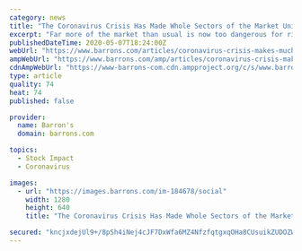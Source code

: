 ```yaml
---
category: news
title: "The Coronavirus Crisis Has Made Whole Sectors of the Market Uninvestable"
excerpt: "Far more of the market than usual is now too dangerous for risk-averse investors. The shift, identified by Nicholas Colas of DataTrek Research, could mean more cash flows into other areas."
publishedDateTime: 2020-05-07T18:24:00Z
webUrl: "https://www.barrons.com/articles/coronavirus-crisis-makes-much-of-the-market-uninvestable-51588879482"
ampWebUrl: "https://www.barrons.com/amp/articles/coronavirus-crisis-makes-much-of-the-market-uninvestable-51588879482"
cdnAmpWebUrl: "https://www-barrons-com.cdn.ampproject.org/c/s/www.barrons.com/amp/articles/coronavirus-crisis-makes-much-of-the-market-uninvestable-51588879482"
type: article
quality: 74
heat: 74
published: false

provider:
  name: Barron's
  domain: barrons.com

topics:
  - Stock Impact
  - Coronavirus

images:
  - url: "https://images.barrons.com/im-184678/social"
    width: 1280
    height: 640
    title: "The Coronavirus Crisis Has Made Whole Sectors of the Market Uninvestable"

secured: "kncjxdejUl9+/8pSh4iNej4cJF7DxWfa6MZ4NfzfqtgxqOHa8CUsuikZUDOZW+e0HEcNBZZxR4mS5rJYXjEqV+sjYvmDXjw/qKShTeiXdsq5SA8nXM3Pa/QILV/Mwzn7/aiIdQTsa5izaP56lJDSrY+1BB/9NH2vKMvhTkmFY76yPghnMDrNvB2EKnIaxHMlHYOzVnFxorit/gCG9SxV08PeBCzM4cMkDStZGPOnWqWVEczwNpCNrplkCODa5mvB2dRe+gkoWe8mjSUx/Hw+n1KtnHPDWuF0cMwj/UfNJOkxuIOi/hdPRHmPe/8riGO6gcxIcsqjnzJoGNbgjKqwIthLPPKs1UdDw10Dedoz7hUhLR3RuCenGWJRtrsnApLXoSj0CawuUxcyJb4rIT/54hHSW5dDa+GdTrK6TcVomzFnoiWhgH6h54HGxggqyAyesoGdRdjcYBcu1afZqXAsSOyGpgFMaQ3FTTxvz2juLQY=;Nzor96QK6A18kp5m9LtKaA=="
---
```


